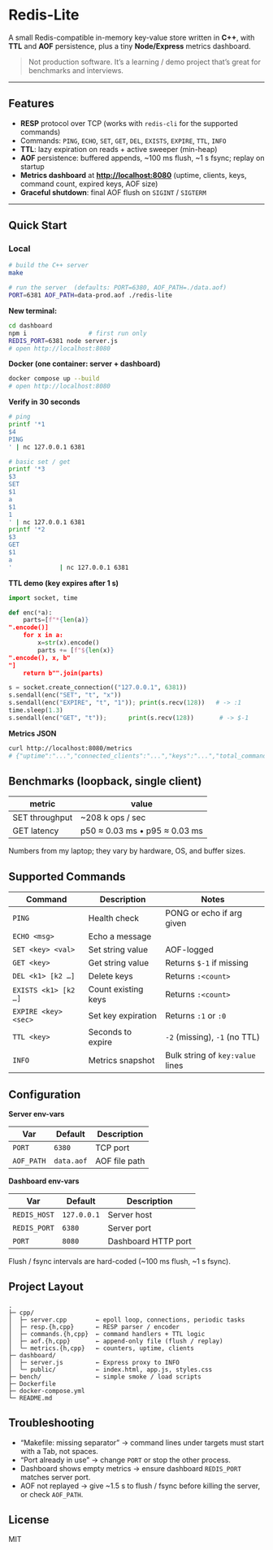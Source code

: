 # Redis-Lite

A small Redis-compatible in-memory key-value store written in **C++**, with **TTL** and **AOF** persistence, plus a tiny **Node/Express** metrics dashboard.

> Not production software. It’s a learning / demo project that’s great for benchmarks and interviews.

---

## Features

- **RESP** protocol over TCP (works with `redis-cli` for the supported commands)  
- Commands: `PING`, `ECHO`, `SET`, `GET`, `DEL`, `EXISTS`, `EXPIRE`, `TTL`, `INFO`  
- **TTL**: lazy expiration on reads + active sweeper (min-heap)  
- **AOF** persistence: buffered appends, ~100 ms flush, ~1 s fsync; replay on startup  
- **Metrics dashboard** at **<http://localhost:8080>** (uptime, clients, keys, command count, expired keys, AOF size)  
- **Graceful shutdown**: final AOF flush on `SIGINT` / `SIGTERM`

---

## Quick Start

### Local

```bash
# build the C++ server
make

# run the server  (defaults: PORT=6380, AOF_PATH=./data.aof)
PORT=6381 AOF_PATH=data-prod.aof ./redis-lite
```

**New terminal:**

```bash
cd dashboard
npm i                 # first run only
REDIS_PORT=6381 node server.js
# open http://localhost:8080
```

**Docker (one container: server + dashboard)**

```bash
docker compose up --build
# open http://localhost:8080
```

**Verify in 30 seconds**

```bash
# ping
printf '*1
$4
PING
' | nc 127.0.0.1 6381

# basic set / get
printf '*3
$3
SET
$1
a
$1
1
' | nc 127.0.0.1 6381
printf '*2
$3
GET
$1
a
'             | nc 127.0.0.1 6381
```

**TTL demo (key expires after 1 s)**

```python
import socket, time

def enc(*a):
    parts=[f"*{len(a)}
".encode()]
    for x in a:
        x=str(x).encode()
        parts += [f"${len(x)}
".encode(), x, b"
"]
    return b"".join(parts)

s = socket.create_connection(("127.0.0.1", 6381))
s.sendall(enc("SET", "t", "x"))
s.sendall(enc("EXPIRE", "t", "1")); print(s.recv(128))   # -> :1
time.sleep(1.3)
s.sendall(enc("GET", "t"));      print(s.recv(128))       # -> $-1
```

**Metrics JSON**

```bash
curl http://localhost:8080/metrics
# {"uptime":"...","connected_clients":"...","keys":"...","total_commands":"...","expired_keys":"...","aof_bytes":"..."}
```

## Benchmarks (loopback, single client)

| metric          | value                               |
|-----------------|-------------------------------------|
| SET throughput  | ~208 k ops / sec                    |
| GET latency     | p50 ≈ 0.03 ms • p95 ≈ 0.03 ms       |

Numbers from my laptop; they vary by hardware, OS, and buffer sizes.

## Supported Commands

| Command              | Description           | Notes                               |
|---------------------|-----------------------|-------------------------------------|
| `PING`              | Health check          | PONG or echo if arg given           |
| `ECHO <msg>`        | Echo a message        |                                     |
| `SET <key> <val>`   | Set string value      | AOF-logged                          |
| `GET <key>`         | Get string value      | Returns `$-1` if missing            |
| `DEL <k1> [k2 …]`   | Delete keys           | Returns `:<count>`                  |
| `EXISTS <k1> [k2 …]`| Count existing keys   | Returns `:<count>`                  |
| `EXPIRE <key> <sec>`| Set key expiration    | Returns `:1` or `:0`                |
| `TTL <key>`         | Seconds to expire     | `-2` (missing), `-1` (no TTL)       |
| `INFO`              | Metrics snapshot      | Bulk string of `key:value` lines    |

## Configuration

**Server env-vars**

| Var      | Default  | Description   |
|---------|----------|---------------|
| `PORT`  | `6380`   | TCP port      |
| `AOF_PATH` | `data.aof` | AOF file path |

**Dashboard env-vars**

| Var          | Default     | Description          |
|--------------|-------------|----------------------|
| `REDIS_HOST` | `127.0.0.1` | Server host          |
| `REDIS_PORT` | `6380`      | Server port          |
| `PORT`       | `8080`      | Dashboard HTTP port  |

Flush / fsync intervals are hard-coded (~100 ms flush, ~1 s fsync).

## Project Layout

```
.
├─ cpp/
│  ├─ server.cpp        ← epoll loop, connections, periodic tasks
│  ├─ resp.{h,cpp}      ← RESP parser / encoder
│  ├─ commands.{h,cpp}  ← command handlers + TTL logic
│  ├─ aof.{h,cpp}       ← append-only file (flush / replay)
│  └─ metrics.{h,cpp}   ← counters, uptime, clients
├─ dashboard/
│  ├─ server.js         ← Express proxy to INFO
│  └─ public/           ← index.html, app.js, styles.css
├─ bench/               ← simple smoke / load scripts
├─ Dockerfile
├─ docker-compose.yml
└─ README.md
```

## Troubleshooting

- “Makefile: missing separator” → command lines under targets must start with a Tab, not spaces.
- “Port already in use” → change `PORT` or stop the other process.
- Dashboard shows empty metrics → ensure dashboard `REDIS_PORT` matches server port.
- AOF not replayed → give ~1.5 s to flush / fsync before killing the server, or check `AOF_PATH`.

## License

MIT
